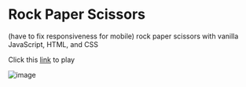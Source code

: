 # Rock Paper Scissors 
(have to fix responsiveness for mobile) 
rock paper scissors with vanilla JavaScript, HTML, and CSS


Click this [link](https://macaroonforu.github.io/rock-paper-scissors/) to play

![image](https://github.com/macaroonforu/rock-paper-scissors/assets/121368271/7c90d210-17a2-482d-9523-a0195d435a78)

